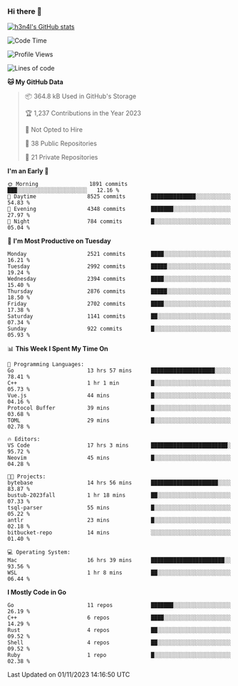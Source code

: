 ### Hi there 👋

[![h3n4l's GitHub stats](https://github-readme-stats.vercel.app/api?username=h3n4l&count_private=true&show_icons=true&theme=radical)](https://github.com/h3n4l/github-readme-stats)

<!--START_SECTION:waka-->
![Code Time](http://img.shields.io/badge/Code%20Time-1%2C666%20hrs%202%20mins-blue)

![Profile Views](http://img.shields.io/badge/Profile%20Views-0-blue)

![Lines of code](https://img.shields.io/badge/From%20Hello%20World%20I%27ve%20Written-4.1%20million%20lines%20of%20code-blue)

**🐱 My GitHub Data** 

> 📦 364.8 kB Used in GitHub's Storage 
 > 
> 🏆 1,237 Contributions in the Year 2023
 > 
> 🚫 Not Opted to Hire
 > 
> 📜 38 Public Repositories 
 > 
> 🔑 21 Private Repositories 
 > 
**I'm an Early 🐤** 

```text
🌞 Morning                1891 commits        ███░░░░░░░░░░░░░░░░░░░░░░   12.16 % 
🌆 Daytime                8525 commits        ██████████████░░░░░░░░░░░   54.83 % 
🌃 Evening                4348 commits        ███████░░░░░░░░░░░░░░░░░░   27.97 % 
🌙 Night                  784 commits         █░░░░░░░░░░░░░░░░░░░░░░░░   05.04 % 
```
📅 **I'm Most Productive on Tuesday** 

```text
Monday                   2521 commits        ████░░░░░░░░░░░░░░░░░░░░░   16.21 % 
Tuesday                  2992 commits        █████░░░░░░░░░░░░░░░░░░░░   19.24 % 
Wednesday                2394 commits        ████░░░░░░░░░░░░░░░░░░░░░   15.40 % 
Thursday                 2876 commits        █████░░░░░░░░░░░░░░░░░░░░   18.50 % 
Friday                   2702 commits        ████░░░░░░░░░░░░░░░░░░░░░   17.38 % 
Saturday                 1141 commits        ██░░░░░░░░░░░░░░░░░░░░░░░   07.34 % 
Sunday                   922 commits         █░░░░░░░░░░░░░░░░░░░░░░░░   05.93 % 
```


📊 **This Week I Spent My Time On** 

```text
💬 Programming Languages: 
Go                       13 hrs 57 mins      ████████████████████░░░░░   78.41 % 
C++                      1 hr 1 min          █░░░░░░░░░░░░░░░░░░░░░░░░   05.73 % 
Vue.js                   44 mins             █░░░░░░░░░░░░░░░░░░░░░░░░   04.16 % 
Protocol Buffer          39 mins             █░░░░░░░░░░░░░░░░░░░░░░░░   03.68 % 
TOML                     29 mins             █░░░░░░░░░░░░░░░░░░░░░░░░   02.78 % 

🔥 Editors: 
VS Code                  17 hrs 3 mins       ████████████████████████░   95.72 % 
Neovim                   45 mins             █░░░░░░░░░░░░░░░░░░░░░░░░   04.28 % 

🐱‍💻 Projects: 
bytebase                 14 hrs 56 mins      █████████████████████░░░░   83.87 % 
bustub-2023fall          1 hr 18 mins        ██░░░░░░░░░░░░░░░░░░░░░░░   07.33 % 
tsql-parser              55 mins             █░░░░░░░░░░░░░░░░░░░░░░░░   05.22 % 
antlr                    23 mins             █░░░░░░░░░░░░░░░░░░░░░░░░   02.18 % 
bitbucket-repo           14 mins             ░░░░░░░░░░░░░░░░░░░░░░░░░   01.40 % 

💻 Operating System: 
Mac                      16 hrs 39 mins      ███████████████████████░░   93.56 % 
WSL                      1 hr 8 mins         ██░░░░░░░░░░░░░░░░░░░░░░░   06.44 % 
```

**I Mostly Code in Go** 

```text
Go                       11 repos            ███████░░░░░░░░░░░░░░░░░░   26.19 % 
C++                      6 repos             ████░░░░░░░░░░░░░░░░░░░░░   14.29 % 
Rust                     4 repos             ██░░░░░░░░░░░░░░░░░░░░░░░   09.52 % 
Shell                    4 repos             ██░░░░░░░░░░░░░░░░░░░░░░░   09.52 % 
Ruby                     1 repo              █░░░░░░░░░░░░░░░░░░░░░░░░   02.38 % 
```




 Last Updated on 01/11/2023 14:16:50 UTC
<!--END_SECTION:waka-->

